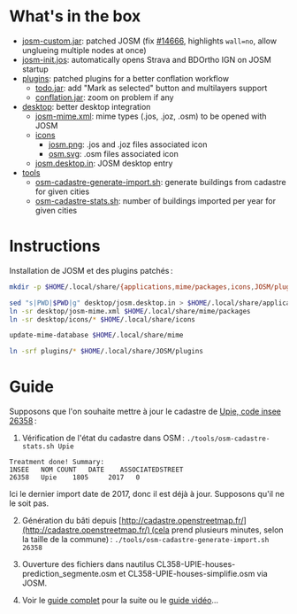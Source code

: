 # What's in the box

 * [josm-custom.jar](./josm-custom.jar): patched JOSM (fix [#14666](https://josm.openstreetmap.de/ticket/14666), highlights `wall=no`, allow unglueing multiple nodes at once) 
 * [josm-init.jos](./josm-init.jos): automatically opens Strava and BDOrtho IGN on JOSM startup
 * [plugins](./plugins): patched plugins for a better conflation workflow
   * [todo.jar](./plugins/todo.jar): add "Mark as selected" button and multilayers support
   * [conflation.jar](./plugins/conflation.jar): zoom on problem if any
 * [desktop](./desktop): better desktop integration
   * [josm-mime.xml](./desktop/josm-mime.xml): mime types (.jos, .joz, .osm) to be opened with JOSM
   * [icons](./desktop/icons)
     * [josm.png](./desktop/icons/josm.png): .jos and .joz files associated icon
     * [osm.svg](./desktop/icons/osm.svg): .osm files associated icon
   * [josm.desktop.in](./desktop/josm.desktop.in): JOSM desktop entry
 * [tools](./tools)
   * [osm-cadastre-generate-import.sh](./tools/osm-cadastre-generate-import.sh): generate buildings from cadastre for given cities
   * [osm-cadastre-stats.sh](./tools/osm-cadastre-stats.sh): number of buildings imported per year for given cities

# Instructions

Installation de JOSM et des plugins patchés :

```sh
mkdir -p $HOME/.local/share/{applications,mime/packages,icons,JOSM/plugins}

sed "s|PWD|$PWD|g" desktop/josm.desktop.in > $HOME/.local/share/applications/josm.desktop
ln -sr desktop/josm-mime.xml $HOME/.local/share/mime/packages
ln -sr desktop/icons/* $HOME/.local/share/icons

update-mime-database $HOME/.local/share/mime

ln -srf plugins/* $HOME/.local/share/JOSM/plugins
```

# Guide

Supposons que l'on souhaite mettre à jour le cadastre de [Upie, code insee 26358](http://www.openstreetmap.org/relation/83680) :

1. Vérification de l'état du cadastre dans OSM : `./tools/osm-cadastre-stats.sh Upie`

>
    Treatment done! Summary:
    1NSEE   NOM COUNT   DATE    ASSOCIATEDSTREET
    26358   Upie    1805     2017   0

Ici le dernier import date de 2017, donc il est déjà à jour. Supposons qu'il ne le soit pas.

2. Génération du bâti depuis [http://cadastre.openstreetmap.fr/](http://cadastre.openstreetmap.fr/) (cela prend plusieurs minutes, selon la taille de la commune) : `./tools/osm-cadastre-generate-import.sh 26358`

3. Ouverture des fichiers dans nautilus CL358-UPIE-houses-prediction_segmente.osm et CL358-UPIE-houses-simplifie.osm via JOSM.

4. Voir le [guide complet](https://wiki.openstreetmap.org/wiki/WikiProject_France/Cadastre/Import_semi-automatique_des_b%C3%A2timents#Utilisation_du_plugin_.C2.ABConflation.C2.BB_dans_JOSM) pour la suite ou le [guide vidéo](https://www.youtube.com/watch?v=8n34tYJXnEI)…
